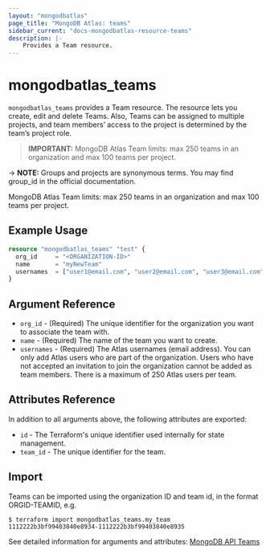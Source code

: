 ```yaml
---
layout: "mongodbatlas"
page_title: "MongoDB Atlas: teams"
sidebar_current: "docs-mongodbatlas-resource-teams"
description: |-
    Provides a Team resource.
---
```


# mongodbatlas_teams

`mongodbatlas_teams` provides a Team resource. The resource lets you create, edit and delete Teams. Also, Teams can be assigned to multiple projects, and team members’ access to the project is determined by the team’s project role.

> **IMPORTANT:** MongoDB Atlas Team limits: max 250 teams in an organization and max 100 teams per project.

-> **NOTE:** Groups and projects are synonymous terms. You may find group_id in the official documentation.

MongoDB Atlas Team limits: max 250 teams in an organization and max 100 teams per project.

## Example Usage

```terraform
resource "mongodbatlas_teams" "test" {
  org_id     = "<ORGANIZATION-ID>"
  name       = "myNewTeam"
  usernames  = ["user1@email.com", "user2@email.com", "user3@email.com"]
}
```

## Argument Reference

* `org_id` - (Required) The unique identifier for the organization you want to associate the team with.
* `name` - (Required) The name of the team you want to create.
* `usernames` - (Required) The Atlas usernames (email address). You can only add Atlas users who are part of the organization. Users who have not accepted an invitation to join the organization cannot be added as team members. There is a maximum of 250 Atlas users per team. 

## Attributes Reference

In addition to all arguments above, the following attributes are exported:

* `id` -	The Terraform's unique identifier used internally for state management.
* `team_id` - The unique identifier for the team.

## Import

Teams can be imported using the organization ID and team id, in the format ORGID-TEAMID, e.g.

```
$ terraform import mongodbatlas_teams.my_team 1112222b3bf99403840e8934-1112222b3bf99403840e8935
```

See detailed information for arguments and attributes: [MongoDB API Teams](https://docs.atlas.mongodb.com/reference/api/teams-create-one/)
